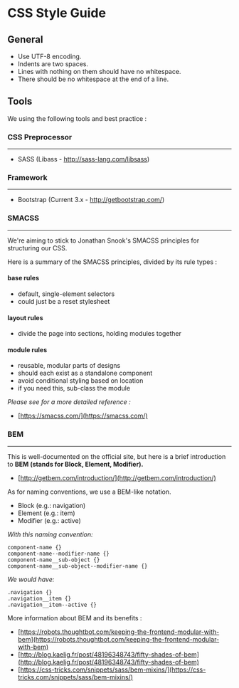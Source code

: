 CSS Style Guide
===============

## General   

 - Use UTF-8 encoding.
 - Indents are two spaces.
 - Lines with nothing on them should have no whitespace.
 - There should be no whitespace at the end of a line.

## Tools
 
We using the following tools and best practice :  
 
 
### CSS Preprocessor 
- - -

 - SASS (Libass - http://sass-lang.com/libsass)

### Framework
- - -

 - Bootstrap (Current 3.x - http://getbootstrap.com/)

### SMACSS
-----------

We're aiming to stick to Jonathan Snook's SMACSS principles for structuring our CSS.

Here is a summary of the SMACSS principles, divided by its rule types : 

#### base rules

- default, single-element selectors
- could just be a reset stylesheet

#### layout rules

- divide the page into sections, holding modules together

#### module rules

- reusable, modular parts of designs
- should each exist as a standalone component
- avoid conditional styling based on location
- if you need this, sub-class the module

*Please see for a more detailed reference :* 

- [https://smacss.com/](https://smacss.com/) 

### BEM
-----------

This is well-documented on the official site, but here is a brief introduction to **BEM (stands for Block, Element, Modifier).**

- [http://getbem.com/introduction/](http://getbem.com/introduction/)

As for naming conventions, we use a BEM-like notation.

- Block (e.g.: navigation)
- Element (e.g.: item)
- Modifier (e.g.: active)

*With this naming convention:*

    component-name {}
    component-name--modifier-name {}
    component-name__sub-object {}
    component-name__sub-object--modifier-name {}

*We would have:*

    .navigation {}
    .navigation__item {}
    .navigation__item--active {}

More information about BEM and its benefits : 

- [https://robots.thoughtbot.com/keeping-the-frontend-modular-with-bem](https://robots.thoughtbot.com/keeping-the-frontend-modular-with-bem)
- [http://blog.kaelig.fr/post/48196348743/fifty-shades-of-bem](http://blog.kaelig.fr/post/48196348743/fifty-shades-of-bem)
- [https://css-tricks.com/snippets/sass/bem-mixins/](https://css-tricks.com/snippets/sass/bem-mixins/)
    

